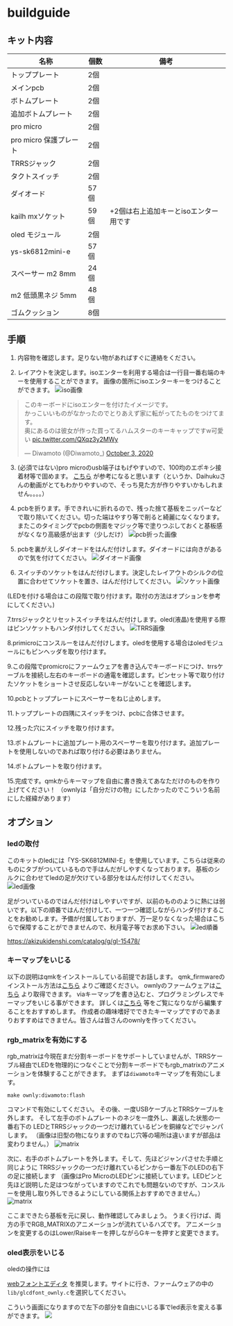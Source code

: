 # buildguide

## キット内容

| 名称                   | 個数 | 備考                                  | 
| ---------------------- | ---- | ------------------------------------- |
| トッププレート         | 2個  |                                       |
| メインpcb              | 2個  |                                       |
| ボトムプレート         | 2個  |                                       |
| 追加ボトムプレート     | 2個  |                                       |
| pro micro              | 2個  |                                       |
| pro micro 保護プレート | 2個  |                                       |
| TRRSジャック           | 2個  |                                       |
| タクトスイッチ         | 2個  |                                       |
| ダイオード             | 57個 |                                       |
| kailh mxソケット       | 59個 | +2個は右上追加キーとisoエンター用です |
| oled モジュール        | 2個  |                                       |
| ys-sk6812mini-e        | 57個 |                                       |
| スペーサー m2 8mm      | 24個 |                                       |
| m2 低頭黒ネジ 5mm      | 48個 |                                       |
| ゴムクッション         | 8個  |                                       |

## 手順

1. 内容物を確認します。足りない物があればすぐに連絡をください。

2. レイアウトを決定します。isoエンターを利用する場合は一行目一番右端のキーを使用することができます。
画像の箇所にisoエンターキーをつけることができます。
![iso画像](https://github.com/Diwamoto/ownly/blob/master/img/iso.png)

<blockquote class="twitter-tweet"><p lang="ja" dir="ltr">このキーボードにisoエンターを付けたイメージです。<br>かっこいいものがなかったのでとりあえず家に転がってたものをつけてます。<br>奥にあるのは彼女が作った買ってるハムスターのキーキャップですw可愛い <a href="https://t.co/QXqz3y2MWy">pic.twitter.com/QXqz3y2MWy</a></p>&mdash; Diwamoto (@Diwamoto_) <a href="https://twitter.com/Diwamoto_/status/1312257024906850304?ref_src=twsrc%5Etfw">October 3, 2020</a></blockquote> 


3. (必須ではない)pro microのusb端子はもげやすいので、100均のエポキシ接着材等で固めます。
<a href="https://youtu.be/b-uNS74-5Xw?t=205" target="_brank">こちら</a>
が参考になると思います（というか、Daihukuさんの動画がとてもわかりやすいので、そっち見た方が作りやすいかもしれません。。。。）

4. pcbを折ります。手できれいに折れるので、残った捨て基板をニッパーなどで取り除いてください。切った端はやすり等で削ると綺麗になくなります。またこのタイミングでpcbの側面をマジック等で塗りつぶしておくと基板感がなくなり高級感が出ます（少しだけ）
![pcb折った画像](https://github.com/Diwamoto/ownly/blob/master/img/PCB.JPG)

5. pcbを裏がえしダイオードをはんだ付けします。ダイオードには向きがあるので気を付けてください。
![ダイオード画像](https://github.com/Diwamoto/ownly/blob/master/img/ダイオード.png)

6. スイッチのソケットをはんだ付けします。決定したレイアウトのシルクの位置に合わせてソケットを置き、はんだ付けしてください。
![ソケット画像](https://github.com/Diwamoto/ownly/blob/master/img/ソケット.png)

(LEDを付ける場合はこの段階で取り付けます。取付の方法はオプションを参考にしてください。)

7.trrsジャックとリセットスイッチをはんだ付けします。oled(液晶)を使用する際はピンソケットもハンダ付けしてください。
![TRRS画像](https://github.com/Diwamoto/ownly/blob/master/img/TRRS.png)

8.primicroにコンスルーをはんだ付けします。oledを使用する場合はoledモジュールにもピンヘッダを取り付けます。


9.この段階でpromicroにファームウェアを書き込んでキーボードにつけ、trrsケーブルを接続し左右のキーボードの通電を確認します。ピンセット等で取り付けたソケットをショートさせ反応しないキーがないことを確認します。

10.pcbとトッププレートにスペーサーをねじ止めします。

11.トッププレートの四隅にスイッチをつけ、pcbに合体させます。

12.残った穴にスイッチを取り付けます。

13.ボトムプレートに追加プレート用のスペーサーを取り付けます。追加プレートを使用しないのであれば取り付ける必要はありません。

14.ボトムプレートを取り付けます。

15.完成です。qmkからキーマップを自由に書き換えてあなただけのものを作り上げてください！
（ownlyは「自分だけの物」にしたかったのでこういう名前にした経緯があります）
## オプション

### ledの取付
このキットのledには「YS-SK6812MINI-E」を使用しています。こちらは従来のものにタブがついているもので手はんだがしやすくなっております。
基板のシルクに合わせてledの足が欠けている部分をはんだ付けしてください。
![led画像](https://github.com/Diwamoto/ownly/blob/master/img/LED.png)

足がついているのではんだ付けはしやすいですが、以前のもののように熱には弱いです。以下の順番ではんだ付けして、一つ一つ確認しながらハンダ付けすることをお勧めします。予備が付属しておりますが、万一足りなくなった場合はこちらで保障することができませんので、秋月電子等でお求め下さい。
![led順番](https://github.com/Diwamoto/ownly/blob/master/img/LED.png)

https://akizukidenshi.com/catalog/g/gI-15478/

### キーマップをいじる

以下の説明はqmkをインストールしている前提でお話します。
qmk_firmwareのインストール方法は[こちら](https://gist.github.com/MarchRaBBiT/bd14d97feb614f5a0df560dbed48135c)
よりご確認ください。
ownlyのファームウェアは<a href="https://github.com/Diwamoto/qmk_firmware/tree/ownly" target="_brank">こちら</a>
より取得できます。
viaキーマップを書き込むと、プログラミングレスでキーマップをいじる事ができます。
詳しくは<a href="https://salicylic-acid3.hatenablog.com/entry/via-manual" target="_brank">こちら</a>
等をご覧になりながら編集することをおすすめします。
作成者の趣味嗜好でできたキーマップですのであまりおすすめはできません。皆さんは皆さんのownlyを作ってください。

### rgb_matrixを有効にする
rgb_matrixは今現在まだ分割キーボードをサポートしていませんが、TRRSケーブル経由でLEDを物理的につなぐことで分割キーボードでもrgb_matrixのアニメーションを体験することができます。
まずは`diwamoto`キーマップを有効にします。
```
make ownly:diwamoto:flash

```
コマンドで有効にしてください。
その後、一度USBケーブルとTRRSケーブルを外します。
そして左手のボトムプレートのネジを一度外し、裏返した状態の一番右下の
LEDとTRRSジャックの一つだけ離れているピンを銅線などでジャンパします。
（画像は旧型の物になりますのでねじ穴等の場所は違いますが部品は変わりません。）
![matrix](https://github.com/Diwamoto/ownly/blob/master/img/matrix左.png)

次に、右手のボトムプレートを外します。そして、先ほどジャンパさせた手順と同じように
TRRSジャックの一つだけ離れているピンから一番左下のLEDの右下の足に接続します
（画像はPro MicroのLEDピンに接続しています。LEDピンと先ほど説明した足はつながっていますのでこれでも問題ないのですが、コンスルーを使用し取り外しできるようにしている関係上おすすめできません。）
![matrix](https://github.com/Diwamoto/ownly/blob/master/img/matrix右.png)


ここまできたら基板を元に戻し、動作確認してみましょう。
うまく行けば、両方の手でRGB_MATRIXのアニメーションが流れているハズです。
アニメーションを変更するのはLower/Raiseキーを押しながらGキーを押すと変更できます。



### oled表示をいじる

oledの操作には

<a href="https://helixfonteditor.netlify.app/" target="_brank">webフォントエディタ</a>
を推奨します。サイトに行き、ファームウェアの中の`lib/glcdfont_ownly.c`を選択してください。

こういう画面になりますので左下の部分を自由にいじる事でled表示を変える事ができます。
![](https://github.com/Diwamoto/ownly/blob/master/img/oledfont.png)
